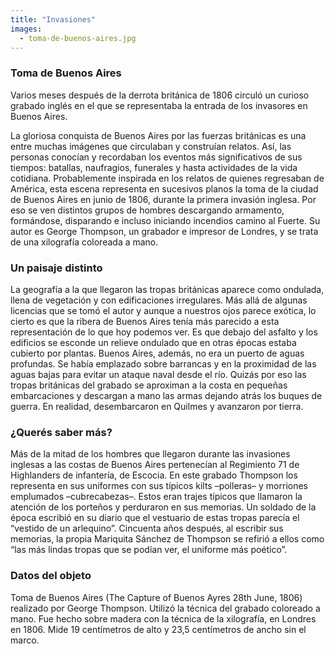 ```yaml
---
title: "Invasiones"
images:
  - toma-de-buenos-aires.jpg
---
```


### Toma de Buenos Aires
Varios meses después de la derrota británica de 1806 circuló un curioso grabado inglés en el que se representaba la entrada de los invasores en Buenos Aires.

La gloriosa conquista de Buenos Aires por las fuerzas británicas es una entre muchas imágenes que circulaban y construían relatos. Así, las personas conocían y recordaban los eventos más significativos de sus tiempos: batallas, naufragios, funerales y hasta actividades de la vida cotidiana. Probablemente inspirada en los relatos de quienes regresaban de América, esta escena representa en sucesivos planos la toma de la ciudad de Buenos Aires en junio de 1806, durante la primera invasión inglesa. Por eso se ven distintos grupos de hombres descargando armamento, formándose, disparando e incluso iniciando incendios camino al Fuerte. Su autor es George Thompson, un grabador e impresor de Londres, y se trata de una xilografía coloreada a mano.

### Un paisaje distinto
La geografía a la que llegaron las tropas británicas aparece como ondulada, llena de vegetación y con edificaciones irregulares. Más allá de algunas licencias que se tomó el autor y aunque a nuestros ojos parece exótica, lo cierto es que la ribera de Buenos Aires tenía más parecido a esta representación de lo que hoy podemos ver. Es que debajo del asfalto y los edificios se esconde un relieve ondulado que en otras épocas estaba cubierto por plantas. Buenos Aires, además, no era un puerto de aguas profundas. Se había emplazado sobre barrancas y en la proximidad de las aguas bajas para evitar un ataque naval desde el río. Quizás por eso las tropas británicas del grabado se aproximan a la costa en pequeñas embarcaciones y descargan a mano las armas dejando atrás los buques de guerra. En realidad, desembarcaron en Quilmes y avanzaron por tierra.

### ¿Querés saber más?
Más de la mitad de los hombres que llegaron durante las invasiones inglesas a las costas de Buenos Aires pertenecían al Regimiento 71 de Highlanders de infantería, de Escocia. En este grabado Thompson los representa en sus uniformes con sus típicos kilts –polleras– y morriones emplumados –cubrecabezas–. Estos eran trajes típicos que llamaron la atención de los porteños y perduraron en sus memorias. Un soldado de la época escribió en su diario que el vestuario de estas tropas parecía el “vestido de un arlequino”. Cincuenta años después, al escribir sus memorias, la propia Mariquita Sánchez de Thompson se refirió a ellos como “las más lindas tropas que se podían ver, el uniforme más poético”.

### Datos del objeto
Toma de Buenos Aires (The Capture of Buenos Ayres 28th June, 1806) realizado por George Thompson. Utilizó la técnica del grabado coloreado a mano. Fue hecho sobre madera con la técnica de la xilografía, en Londres en 1806. Mide 19 centímetros de alto y 23,5 centímetros de ancho sin el marco.

